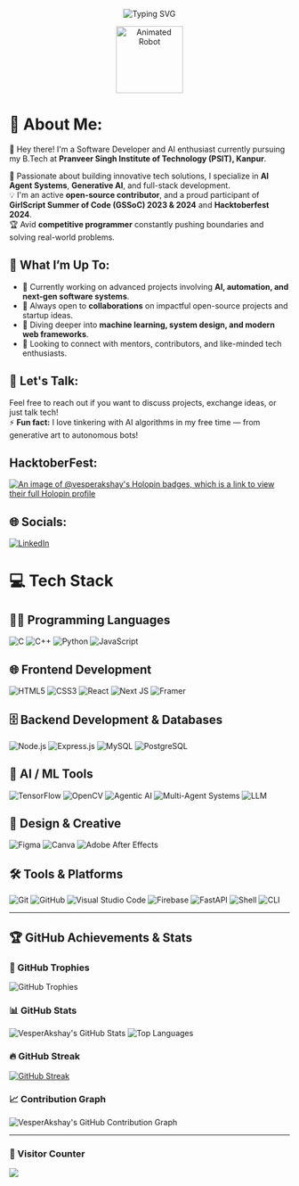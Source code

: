 <!-- 🚀 Typing Animation + Centered Robot GIF -->
<p align="center">
  <img src="https://readme-typing-svg.herokuapp.com?font=Fira+Code&weight=500&size=24&pause=1000&color=36BCF7&center=true&vCenter=true&width=600&height=45&lines=Hey!+I'm+Akshay+%F0%9F%91%8B;Software+Developer+%7C+AI+Explorer;Open-Source+Contributor+%7C+Tech+Innovator;Always+Learning+%F0%9F%9A%80" alt="Typing SVG" />
</p>

<p align="center">
  <img src="https://media.giphy.com/media/ln7z2eWriiQAllfVcn/giphy.gif" width="120" alt="Animated Robot" />
</p>


# 💫 About Me:

👋 Hey there! I'm a Software Developer and AI enthusiast currently pursuing my B.Tech at **Pranveer Singh Institute of Technology (PSIT), Kanpur**.

🚀 Passionate about building innovative tech solutions, I specialize in **AI Agent Systems**, **Generative AI**, and full-stack development.  
💡 I'm an active **open-source contributor**, and a proud participant of **GirlScript Summer of Code (GSSoC) 2023 & 2024** and **Hacktoberfest 2024**.  
🏆 Avid **competitive programmer** constantly pushing boundaries and solving real-world problems.

## 🎯 What I’m Up To:
- 🔭 Currently working on advanced projects involving **AI, automation, and next-gen software systems**.  
- 👯 Always open to **collaborations** on impactful open-source projects and startup ideas.  
- 🌱 Diving deeper into **machine learning, system design, and modern web frameworks**.  
- 🤝 Looking to connect with mentors, contributors, and like-minded tech enthusiasts.

## 💬 Let's Talk:
Feel free to reach out if you want to discuss projects, exchange ideas, or just talk tech!  
⚡ **Fun fact:** I love tinkering with AI algorithms in my free time — from generative art to autonomous bots!



## HacktoberFest:
[![An image of @vesperakshay's Holopin badges, which is a link to view their full Holopin profile](https://holopin.me/vesperakshay)](https://holopin.io/@vesperakshay)

## 🌐 Socials:
[![LinkedIn](https://img.shields.io/badge/LinkedIn-%230077B5.svg?logo=linkedin&logoColor=white)](https://www.linkedin.com/in/akshay-patel-3b0b97284/) 

# 💻 Tech Stack

## 👨‍💻 Programming Languages
![C](https://img.shields.io/badge/c-%2300599C.svg?style=for-the-badge&logo=c&logoColor=white)
![C++](https://img.shields.io/badge/c++-%2300599C.svg?style=for-the-badge&logo=c%2B%2B&logoColor=white)
![Python](https://img.shields.io/badge/python-3670A0?style=for-the-badge&logo=python&logoColor=ffdd54)
![JavaScript](https://img.shields.io/badge/javascript-%23323330.svg?style=for-the-badge&logo=javascript&logoColor=%23F7DF1E)

## 🌐 Frontend Development
![HTML5](https://img.shields.io/badge/html5-%23E34F26.svg?style=for-the-badge&logo=html5&logoColor=white)
![CSS3](https://img.shields.io/badge/css3-%231572B6.svg?style=for-the-badge&logo=css3&logoColor=white)
![React](https://img.shields.io/badge/react-%2320232a.svg?style=for-the-badge&logo=react&logoColor=%2361DAFB)
![Next JS](https://img.shields.io/badge/Next-black?style=for-the-badge&logo=next.js&logoColor=white)
![Framer](https://img.shields.io/badge/Framer-black?style=for-the-badge&logo=framer&logoColor=blue)

## 🗄️ Backend Development & Databases
![Node.js](https://img.shields.io/badge/node.js-339933.svg?style=for-the-badge&logo=nodedotjs&logoColor=white)
![Express.js](https://img.shields.io/badge/express.js-%23404d59.svg?style=for-the-badge&logo=express&logoColor=%2361DAFB)
![MySQL](https://img.shields.io/badge/mysql-%2300000f.svg?style=for-the-badge&logo=mysql&logoColor=white)
![PostgreSQL](https://img.shields.io/badge/PostgreSQL-336791.svg?style=for-the-badge&logo=postgresql&logoColor=white)

## 🧠 AI / ML Tools
![TensorFlow](https://img.shields.io/badge/TensorFlow-FF6F00.svg?style=for-the-badge&logo=TensorFlow&logoColor=white)
![OpenCV](https://img.shields.io/badge/OpenCV-5C3EE8.svg?style=for-the-badge&logo=opencv&logoColor=white)
![Agentic AI](https://img.shields.io/badge/Agentic_AI-000000.svg?style=for-the-badge&logo=robot&logoColor=white)
![Multi-Agent Systems](https://img.shields.io/badge/Multi_Agent_Systems-FFD700.svg?style=for-the-badge&logo=robots&logoColor=black)
![LLM](https://img.shields.io/badge/LLM-%2330A5FF.svg?style=for-the-badge&logo=openai&logoColor=white)

## 🎨 Design & Creative
![Figma](https://img.shields.io/badge/figma-%23F24E1E.svg?style=for-the-badge&logo=figma&logoColor=white)
![Canva](https://img.shields.io/badge/Canva-00C4CC.svg?style=for-the-badge&logo=Canva&logoColor=white)
![Adobe After Effects](https://img.shields.io/badge/Adobe%20After%20Effects-9999FF.svg?style=for-the-badge&logo=Adobe%20After%20Effects&logoColor=white)

## 🛠️ Tools & Platforms
![Git](https://img.shields.io/badge/git-%23F05033.svg?style=for-the-badge&logo=git&logoColor=white)
![GitHub](https://img.shields.io/badge/github-%23121011.svg?style=for-the-badge&logo=github&logoColor=white)
![Visual Studio Code](https://img.shields.io/badge/VS%20Code-0078d7.svg?style=for-the-badge&logo=visual-studio-code&logoColor=white)
![Firebase](https://img.shields.io/badge/Firebase-FFCB2E.svg?style=for-the-badge&logo=firebase&logoColor=white)
![FastAPI](https://img.shields.io/badge/FastAPI-009688.svg?style=for-the-badge&logo=fastapi&logoColor=white)
![Shell](https://img.shields.io/badge/Shell-%23121011.svg?style=for-the-badge&logo=gnubash&logoColor=white)
![CLI](https://img.shields.io/badge/CLI-%23000000.svg?style=for-the-badge&logo=terminal&logoColor=white)



---

## 🏆 GitHub Achievements & Stats

### 🏅 GitHub Trophies
![GitHub Trophies](https://github-profile-trophy.vercel.app/?username=VesperAkshay&theme=discord&no-frame=true&no-bg=true&margin-w=4)

### 📊 GitHub Stats
![VesperAkshay's GitHub Stats](https://github-readme-stats.vercel.app/api?username=VesperAkshay&show_icons=true&theme=discord_old_blurple&hide_border=true)
![Top Languages](https://github-readme-stats.vercel.app/api/top-langs/?username=VesperAkshay&layout=compact&theme=discord_old_blurple&hide_border=true)

### 🔥 GitHub Streak
[![GitHub Streak](https://streak-stats.demolab.com/?user=VesperAkshay&theme=tokyonight_duo&hide_border=true)](https://git.io/streak-stats)

### 📈 Contribution Graph
![VesperAkshay's GitHub Contribution Graph](https://github-readme-activity-graph.vercel.app/graph?username=VesperAkshay&theme=react-dark&hide_border=true)

---

### 👀 Visitor Counter
[![](https://visitcount.itsvg.in/api?id=VesperAkshay&icon=6&color=12)](https://visitcount.itsvg.in)



<!-- Proudly created with GPRM ( https://gprm.itsvg.in ) -->
